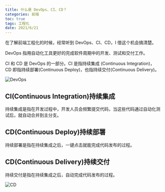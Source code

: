 ```yaml
---
title: 什么是 DevOps、CI、CD？
categories: 前端
toc: true
tags: 工程化
date: 2021/6/21
---
```


在了解前端工程化的时候，经常听到 DevOps、CI、CD，I 借这个机会搞清楚。

DevOps 指用自动化工具更好的完成软件周期中的开发、测试和交付工作。

CI 和 CD 是 DevOps 的一部分。CI 是指持续集成 (Continuous Integration)，CD 即指持续部署(Continuous Deploy)，也指持续交付(Continuous Delivery)。

<!-- more -->

![DevOps](./devops.png)

## CI(Continuous Integration)持续集成

持续集成是指在开发过程中，开发人员会频繁提交代码，当这些代码通过自动化测试后，就自动合并到主分支。

## CD(Continuous Deploy)持续部署

持续部署是指在持续集成之后，一键点击就能完成代码发布的过程。

## CD(Continuous Delivery)持续交付

持续交付是指在持续集成之后，自动完成代码发布的过程。

![CD](./cd.jpeg)
